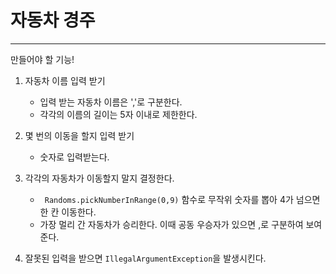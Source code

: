 <h1>자동차 경주</h1>

---
만들어야 할 기능!
1. 자동차 이름 입력 받기

    - 입력 받는 자동차 이름은 ','로 구분한다.
    - 각각의 이름의 길이는 5자 이내로 제한한다.


2. 몇 번의 이동을 할지 입력 받기

    - 숫자로 입력받는다.


3. 각각의 자동차가 이동할지 말지 결정한다.

    - <code> Randoms.pickNumberInRange(0,9)</code> 함수로 
      무작위 숫자를 뽑아 4가 넘으면 한 칸 이동한다.
    - 가장 멀리 간 자동차가 승리한다. 이때 공동 우승자가 있으면 ,로 구분하여 보여준다.


4. 잘못된 입력을 받으면 <code>IllegalArgumentException</code>을 발생시킨다.